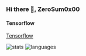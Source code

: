 ### Hi there 👋, ZeroSum0x00
#### Tensorflow
[Tensorflow](https://www.artefact.com/wp-content/uploads/2019/10/image00.0.0.jpg)

![stats](https://github-readme-stats.vercel.app/api?username=ZeroSum0x00&count_private=true)
![languages](https://github-readme-stats.vercel.app/api/top-langs/?username=ZeroSum0x00)

<!--### Hi there 👋 -->

<!--
**ZeroSum0x00/** is a ✨ _special_ ✨ repository because its `README.md` (this file) appears on your GitHub profile.

Here are some ideas to get you started:

- 🔭 I’m currently working on ...
- 🌱 I’m currently learning ...
- 👯 I’m looking to collaborate on ...
- 🤔 I’m looking for help with ...
- 💬 Ask me about ...
- 📫 How to reach me: ...
- 😄 Pronouns: ...
- ⚡ Fun fact: ...
-->
